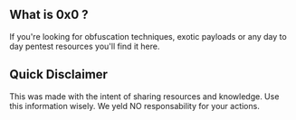 ## What is 0x0 ?
If you're looking for obfuscation techniques, exotic payloads or any day to day pentest resources you'll find it here.

## Quick Disclaimer
This was made with the intent of sharing resources and knowledge. Use this information wisely. We yeld NO responsability for your actions.
